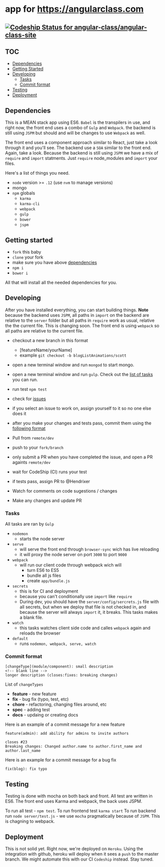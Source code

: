 # app for https://angularclass.com 
[ ![Codeship Status for angular-class/angular-class-site](https://codeship.com/projects/3f633fa0-c634-0132-e10d-1a8391336d52/status?branch=master)](https://codeship.com/projects/74587)
---
## TOC
* [Dependencies](#dependencies)
* [Getting Started](#getting-started)
* [Developing](#developing)
    * [Tasks](#tasks)  
    * [Commit format](#commit-format)
* [Testing](#testing)
* [Deployment](#deployment)


## Dependencies 
This is a MEAN stack app using ES6. `Babel` is the transpilers in use, and right now, the front end
uses a combo of `Gulp` and `Webpack`. the backend is still using `JSPM` but should and will be changes to use
`Webpack` as well.

The front end uses a component approach similar to React, just take a look through it and you'll see.
The backend use a `SOA` similar to the front end. Again, take a look. Because the backend is still using
`JSPM` we have a mix of `require` and `import` statments. Just `require` node_modules and `import` your files.

Here's a list of things you need.

* `node` version >= `.12` (use `nvm` to manage versions)
* mongo
* `npm` globals
	* `karma`
	* `karma-cli`
	* `webpack`
	* `gulp`
	* `bower`
	* `jspm`
	

## Getting started
* `fork` this baby
* `clone` your fork
* make sure you have above [dependencies](#dependencies)
* `npm i`
* `bower i`

All that will install all the needed dependencies for you.

## Developing
After you have installed everything, you can start building things. 
**Note**
because the backend uses `JSPM`, all paths in `import` on the backend are relative to the `server` folder but all paths in `require` work as usual, relative the the current file. This is changing soon. The front end is using `webpack` so all paths are relative to the current file.

* checkout a new branch in this format
    * [featureName/yourName]
    * example `git checkout -b blogListAnimations/scott`
    
* open a new terminal window and run `mongod` to start mongo.
* open a new terminal window and run `gulp`. Check out the [list of tasks](#tasks) you can run.
* run test `npm test`
* check for [issues](https://github.com/angular-class/angular-class-site/issues)
* if you select an issue to work on, assign yourself to it so no one else does it
* after you make your changes and tests pass, commit them using the [following format](#commit-format)
* Pull from `remote/dev`
* push to your `fork/branch`
* only submit a PR when you have completed the issue, and open a PR againts `remote/dev`
* wait for CodeShip (CI) runs your test
* if tests pass, assign PR to @Hendrixer
* Watch for comments on code sugestions / changes
* Make any changes and update PR

### Tasks
All tasks are ran by `Gulp`

* `nodemon`
    * starts the node server 
* `serve`
    * will serve the front end through `browser-sync` wich has live reloading 
    * it will proxy the node server on port `3000` to port `9000`
* `webpack`
    * will run our client code through webpack wich will
        * turn ES6 to ES5
        * bundle all js files
        * create `app/bundle.js`
* `secrets`
    * this is for CI and deployment
    * because you can't conditionally use `import` like `require`
    * During dev, you should have the `server/config/sercrets.js` file with all secrets, but when we deploy that file is not checked in, and because the server will always `import` it, it breaks. This tasks makes a blank file.
* `watch`
    * this tasks watches client side code and calles `webpack` again and reloads the browser 
* `default`
    * runs `nodemon, webpack, serve, watch`

### Commit format
```
[changeType](module/component): small description
<!-- blank line -->
longer description (closes:fixes: breaking changes)
```
List of `changeTypes`
* **feature** - new feature
* **fix** - bug fix (typo, test, etc)
* **chore** - refactoring, changing files around, etc
* **spec** - adding test
* **docs** - updaing or creating docs

Here is an example of a commit message for a new feature
```
feature(admin): add ability for admins to invite authors

closes #23
Breaking changes: Changed author.name to author.first_name and author.last_name
```

Here is an example for a commit message for a bug fix
```
fix(blog): fix typo
```

## Testing
Testing is done with mocha on both back and front. All test are written in ES6.
The front end uses Karma and webpack, the back uses JSPM. 

To run all test - `npm test`.
To run frontend test `karma start`
To run backend run `node server/test.js` - we use `mocha` pragmatically because of `JSPM`. This is chagning to webpack.

## Deployment
This is not solid yet. Right now, we're deployed on `Heroku`. Using the integration with github, heroku will deploy when it sees a `push` to the master branch. We might automate this with our CI `Codeship` instead. Stay tuned. 
	



